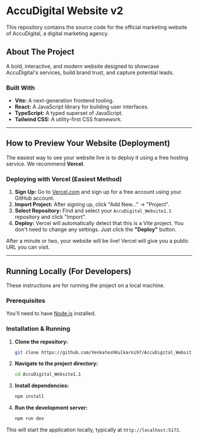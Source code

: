 
# AccuDigital Website v2

This repository contains the source code for the official marketing website of AccuDigital, a digital marketing agency.

## About The Project

A bold, interactive, and modern website designed to showcase AccuDigital's services, build brand trust, and capture potential leads.

### Built With

*   **Vite:** A next-generation frontend tooling.
*   **React:** A JavaScript library for building user interfaces.
*   **TypeScript:** A typed superset of JavaScript.
*   **Tailwind CSS:** A utility-first CSS framework.

---

## How to Preview Your Website (Deployment)

The easiest way to see your website live is to deploy it using a free hosting service. We recommend **Vercel**.

### Deploying with Vercel (Easiest Method)

1.  **Sign Up:** Go to [Vercel.com](https://vercel.com) and sign up for a free account using your GitHub account.
2.  **Import Project:** After signing up, click "Add New..." -> "Project".
3.  **Select Repository:** Find and select your `AccuDigital_Website1.1` repository and click "Import".
4.  **Deploy:** Vercel will automatically detect that this is a Vite project. You don't need to change any settings. Just click the **"Deploy"** button.

After a minute or two, your website will be live! Vercel will give you a public URL you can visit.

---

## Running Locally (For Developers)

These instructions are for running the project on a local machine.

### Prerequisites

You'll need to have [Node.js](https://nodejs.org/) installed.

### Installation & Running

1.  **Clone the repository:**
    ```bash
    git clone https://github.com/VenkateshKulkarni97/AccuDigital_Website1.1.git
    ```
2.  **Navigate to the project directory:**
    ```bash
    cd AccuDigital_Website1.1
    ```
3.  **Install dependencies:**
    ```bash
    npm install
    ```
4.  **Run the development server:**
    ```bash
    npm run dev
    ```

This will start the application locally, typically at `http://localhost:5173`.
